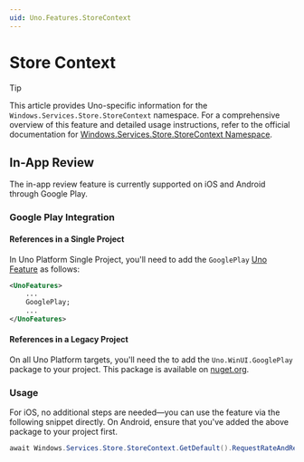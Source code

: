 ```yaml
---
uid: Uno.Features.StoreContext
---
```


# Store Context

> [!TIP]
> This article provides Uno-specific information for the `Windows.Services.Store.StoreContext` namespace. For a comprehensive overview of this feature and detailed usage instructions, refer to the official documentation for [Windows.Services.Store.StoreContext Namespace](https://learn.microsoft.com/uwp/api/Windows.Services.Store.StoreContext).

## In-App Review

The in-app review feature is currently supported on iOS and Android through Google Play.

### Google Play Integration

#### References in a Single Project

In Uno Platform Single Project, you'll need to add the `GooglePlay` [Uno Feature](xref:Uno.Features.Uno.Sdk#uno-platform-features) as follows:

```xml
<UnoFeatures>
    ...
    GooglePlay;
    ...
</UnoFeatures>
```

#### References in a Legacy Project

On all Uno Platform targets, you'll need the to add the `Uno.WinUI.GooglePlay` package to your project. This package is available on [nuget.org](https://www.nuget.org/packages/Uno.WinUI.GooglePlay).

### Usage

For iOS, no additional steps are needed—you can use the feature via the following snippet directly. On Android, ensure that you've added the above package to your project first.

```csharp
await Windows.Services.Store.StoreContext.GetDefault().RequestRateAndReviewAppAsync();
```
